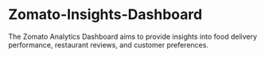 # Zomato-Insights-Dashboard
The Zomato Analytics Dashboard aims to provide insights into food delivery performance, restaurant reviews, and customer preferences.
